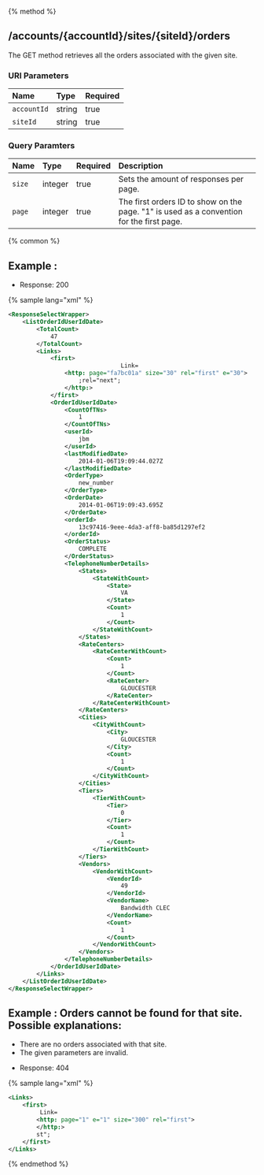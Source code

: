 {% method %}
## /accounts/{accountId}/sites/{siteId}/orders

The GET method retrieves all the orders associated with the given site.


### URI Parameters
| Name | Type | Required |
|:-----|:-----|:---------|
| `accountId` | string | true |
| `siteId` | string | true |


### Query Paramters

| Name | Type | Required | Description |
|:-----|:-----|:---------|:------------|
| `size` | integer | true | Sets the amount of responses per page. |
| `page` | integer | true | The first orders ID to show on the page. "1" is used as a convention for the first page. |




{% common %}


## Example : 

* Response: 200

{% sample lang="xml" %}

```xml
<ResponseSelectWrapper>
    <ListOrderIdUserIdDate>
        <TotalCount>
            47
        </TotalCount>
        <Links>
            <first>
                                Link=
                <http: page="fa7bc01a" size="30" rel="first" e="30">
                    ;rel="next";            
                </http:>
            </first>
            <OrderIdUserIdDate>
                <CountOfTNs>
                    1
                </CountOfTNs>
                <userId>
                    jbm
                </userId>
                <lastModifiedDate>
                    2014-01-06T19:09:44.027Z
                </lastModifiedDate>
                <OrderType>
                    new_number
                </OrderType>
                <OrderDate>
                    2014-01-06T19:09:43.695Z
                </OrderDate>
                <orderId>
                    13c97416-9eee-4da3-aff8-ba85d1297ef2
                </orderId>
                <OrderStatus>
                    COMPLETE
                </OrderStatus>
                <TelephoneNumberDetails>
                    <States>
                        <StateWithCount>
                            <State>
                                VA
                            </State>
                            <Count>
                                1
                            </Count>
                        </StateWithCount>
                    </States>
                    <RateCenters>
                        <RateCenterWithCount>
                            <Count>
                                1
                            </Count>
                            <RateCenter>
                                GLOUCESTER
                            </RateCenter>
                        </RateCenterWithCount>
                    </RateCenters>
                    <Cities>
                        <CityWithCount>
                            <City>
                                GLOUCESTER
                            </City>
                            <Count>
                                1
                            </Count>
                        </CityWithCount>
                    </Cities>
                    <Tiers>
                        <TierWithCount>
                            <Tier>
                                0
                            </Tier>
                            <Count>
                                1
                            </Count>
                        </TierWithCount>
                    </Tiers>
                    <Vendors>
                        <VendorWithCount>
                            <VendorId>
                                49
                            </VendorId>
                            <VendorName>
                                Bandwidth CLEC
                            </VendorName>
                            <Count>
                                1
                            </Count>
                        </VendorWithCount>
                    </Vendors>
                </TelephoneNumberDetails>
            </OrderIdUserIdDate>
        </Links>
    </ListOrderIdUserIdDate>
</ResponseSelectWrapper>
```

## Example : Orders cannot be found for that site. Possible explanations:
<ul>
    <li>There are no orders associated with that site.</li>
    <li>The given parameters are invalid.</li>
</ul>


* Response: 404

{% sample lang="xml" %}

```xml
<Links>
    <first>
         Link=
        <http: page="1" e="1" size="300" rel="first">
        </http:>
        st"; 
    </first>
</Links>
```


{% endmethod %}